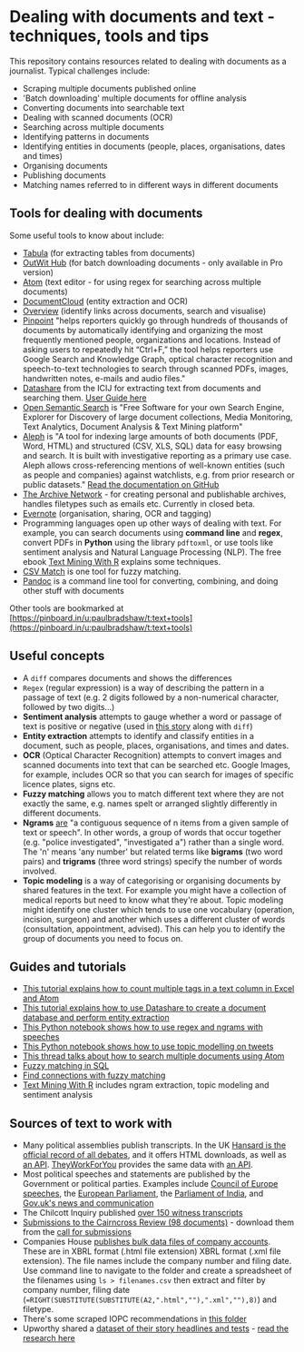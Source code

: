 # Dealing with documents and text - techniques, tools and tips

This repository contains resources related to dealing with documents as a journalist. Typical challenges include:

* Scraping multiple documents published online
* 'Batch downloading' multiple documents for offline analysis
* Converting documents into searchable text
* Dealing with scanned documents (OCR)
* Searching across multiple documents
* Identifying patterns in documents
* Identifying entities in documents (people, places, organisations, dates and times)
* Organising documents
* Publishing documents
* Matching names referred to in different ways in different documents

## Tools for dealing with documents

Some useful tools to know about include:

* [Tabula](https://tabula.technology/) (for extracting tables from documents)
* [OutWit Hub](https://www.outwit.com/#hub) (for batch downloading documents - only available in Pro version)
* [Atom](https://atom.io/) (text editor - for using regex for searching across multiple documents)
* [DocumentCloud](https://www.documentcloud.org/) (entity extraction and OCR)
* [Overview](https://www.overviewdocs.com/) (identify links across documents, search and visualise)
* [Pinpoint](https://journaliststudio.google.com/pinpoint/about) "helps reporters quickly go through hundreds of thousands of documents by automatically identifying and organizing the most frequently mentioned people, organizations and locations. Instead of asking users to repeatedly hit “Ctrl+F,” the tool helps reporters use Google Search and Knowledge Graph, optical character recognition and speech-to-text technologies to search through scanned PDFs, images, handwritten notes, e-mails and audio files."
* [Datashare](https://datashare.icij.org/) from the ICIJ for extracting text from documents and searching them. [User Guide here](https://icij.gitbook.io/datashare/)
* [Open Semantic Search](https://www.opensemanticsearch.org/) is "Free Software for your own Search Engine, Explorer for Discovery of large document collections, Media Monitoring, Text Analytics, Document Analysis & Text Mining platform"
* [Aleph](https://aleph.occrp.org/) is "A tool for indexing large amounts of both documents (PDF, Word, HTML) and structured (CSV, XLS, SQL) data for easy browsing and search. It is built with investigative reporting as a primary use case. Aleph allows cross-referencing mentions of well-known entities (such as people and companies) against watchlists, e.g. from prior research or public datasets." [Read the documentation on GitHub](https://github.com/alephdata/aleph)
* [The Archive Network](https://thearchive.network/) - for creating personal and publishable archives, handles filetypes such as emails etc. Currently in closed beta.
* [Evernote](https://evernote.com/) (organisation, sharing, OCR and tagging)
* Programming languages open up other ways of dealing with text. For example, you can search documents using **command line** and **regex**, convert PDFs in **Python** using the library `pdftoxml`, or use tools like sentiment analysis and Natural Language Processing (NLP). The free ebook [Text Mining With R](https://www.tidytextmining.com/) explains some techniques.
* [CSV Match](https://github.com/maxharlow/csvmatch) is one tool for fuzzy matching.
* [Pandoc](https://pandoc.org/getting-started.html) is a command line tool for converting, combining, and doing other stuff with documents

Other tools are bookmarked at [https://pinboard.in/u:paulbradshaw/t:text+tools](https://pinboard.in/u:paulbradshaw/t:text+tools)

## Useful concepts

* A `diff` compares documents and shows the differences
* `Regex` (regular expression) is a way of describing the pattern in a passage of text (e.g. 2 digits followed by a non-numerical character, followed by two digits...)
* **Sentiment analysis** attempts to gauge whether a word or passage of text is positive or negative (used in [this story](https://www.washingtonpost.com/investigations/whistleblowers-say-usaids-ig-removed-critical-details-from-public-reports/2014/10/22/68fbc1a0-4031-11e4-b03f-de718edeb92f_story.html) along with `diff`)
* **Entity extraction** attempts to identify and classify entities in a document, such as people, places, organisations, and times and dates.
* **OCR** (Optical Character Recognition) attempts to convert images and scanned documents into text that can be searched etc. Google Images, for example, includes OCR so that you can search for images of specific licence plates, signs etc.
* **Fuzzy matching** allows you to match different text where they are not exactly the same, e.g. names spelt or arranged slightly differently in different documents.
* **Ngrams** [are](https://en.wikipedia.org/wiki/N-gram) "a contiguous sequence of n items from a given sample of text or speech". In other words, a group of words that occur together (e.g. "police investigated", "investigated a") rather than a single word. The 'n' means 'any number' but related terms like **bigrams** (two word pairs) and **trigrams** (three word strings) specify the number of words involved.
* **Topic modeling** is a way of categorising or organising documents by shared features in the text. For example you might have a collection of medical reports but need to know what they're about. Topic modeling might identify one cluster which tends to use one vocabulary (operation, incision, surgeon) and another which uses a different cluster of words (consultation, appointment, advised). This can help you to identify the group of documents you need to focus on.

## Guides and tutorials

* [This tutorial explains how to count multiple tags in a text column in Excel and Atom](https://github.com/paulbradshaw/dealingwithdocuments/blob/master/tagsexample.md)
* [This tutorial explains how to use Datashare to create a document database and perform entity extraction](https://github.com/paulbradshaw/dealingwithdocuments/blob/master/datasharehowto.md)
* [This Python notebook shows how to use regex and ngrams with speeches](https://github.com/paulbradshaw/dealingwithdocuments/blob/master/regexNgramsSpeeches.ipynb)
* [This Python notebook shows how to use topic modelling on tweets](https://github.com/paulbradshaw/dealingwithdocuments/blob/master/topicModelling_DrWhoTweets.ipynb)
* [This thread talks about how to search multiple documents using Atom](https://discuss.atom.io/t/find-string-in-a-list-of-files/13269)
* [Fuzzy matching in SQL](http://www.padjo.org/tutorials/databases/sql-fuzzy/)
* [Find connections with fuzzy matching](https://github.com/maxharlow/tutorials/tree/master/find-connections-with-fuzzy-matching)
* [Text Mining With R](https://www.tidytextmining.com/) includes ngram extraction, topic modeling and sentiment analysis

## Sources of text to work with

* Many political assemblies publish transcripts. In the UK [Hansard is the official record of all debates](https://hansard.parliament.uk/), and it offers HTML downloads, as well as [an API](https://api.parliament.uk/historic-hansard/api). [TheyWorkForYou](https://www.theyworkforyou.com/) provides the same data with [an API](https://www.theyworkforyou.com/api/).
* Most political speeches and statements are published by the Government or political parties. Examples include [Council of Europe speeches](https://www.coe.int/en/web/portal/speeches), the [European Parliament](https://www.europarl.europa.eu/plenary/en/debates-video.html#sidesForm), the [Parliament of India](https://eparlib.nic.in/handle/123456789/7), and [Gov.uk's news and communication](https://www.gov.uk/search/news-and-communications)
* The Chilcott Inquiry published [over 150 witness transcripts](https://webarchive.nationalarchives.gov.uk/20171123123302/http://www.iraqinquiry.org.uk/the-evidence/witness-transcripts/)
* [Submissions to the Cairncross Review (98 documents)](https://www.documentcloud.org/public/search/projectid:%2048718-cairncrossreview%20%20) - download them from the [call for submissions](https://www.gov.uk/government/consultations/call-for-evidence-on-sustainable-high-quality-journalism-in-the-uk)
* Companies House [publishes bulk data files of company accounts](http://download.companieshouse.gov.uk/en_accountsdata.html). These are in XBRL format (.html file extension) XBRL format (.xml file extension). The file names include the company number and filing date. Use command line to navigate to the folder and create a spreadsheet of the filenames using `ls > filenames.csv` then extract and filter by company number, filing date (`=RIGHT(SUBSTITUTE(SUBSTITUTE(A2,".html",""),".xml",""),8)`) and filetype. 
* There's some scraped IOPC recommendations in [this folder](https://github.com/paulbradshaw/dealingwithdocuments/tree/master/iopcreports)
* Upworthy shared a [dataset of their story headlines and tests](https://springernature.figshare.com/articles/dataset/Metadata_record_for_The_Upworthy_Research_Archive_a_time_series_of_32_487_experiments_in_U_S_media/14442737) - [read the research here](https://www.nature.com/articles/s41597-021-00934-7)
